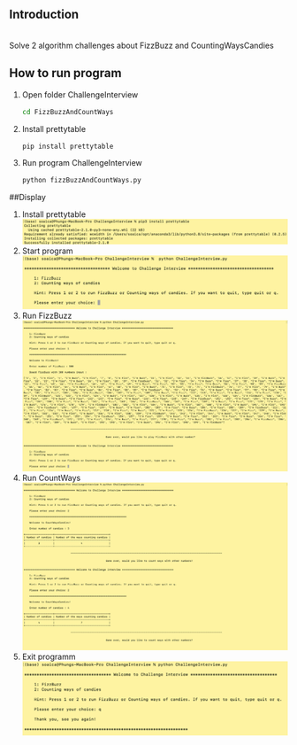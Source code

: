 ## Introduction 
<br/>
Solve 2 algorithm challenges about FizzBuzz and CountingWaysCandies

## How to run program 

1. Open folder ChallengeInterview

    ```sh
    cd FizzBuzzAndCountWays 
    ```

2. Install prettytable 
   
    ```sh
    pip install prettytable
    ```
   
3. Run program ChallengeInterview 

    ```sh
    python fizzBuzzAndCountWays.py
    ```


##Display
1. Install prettytable
![PrettyTable](images/prettytable.png)
2. Start program
![Start](images/start.png)
3. Run FizzBuzz 
![FizzBuzz](images/fizzbuzz.png)
4. Run CountWays 
![CountWays](images/countways.png)
5. Exit programm 
![Exit](images/quit.png)





   
   
   


